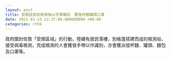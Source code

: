 ```yaml
---
layout: post
title: 受限區居民檢測後以手帶識別　獲發杯麵罐頭口罩
date: 2021-01-23 12:37:09.000000000 +08:00
categories: rthk
---
```


政府圍封佐敦「受限區域」的行動，陸續有居民落樓，到帳篷搭建而成的檢測站，接受病毒檢測，完成檢測的人會獲發手帶以作識別，亦會獲派發杯麵、罐頭、麵包及口罩等。
